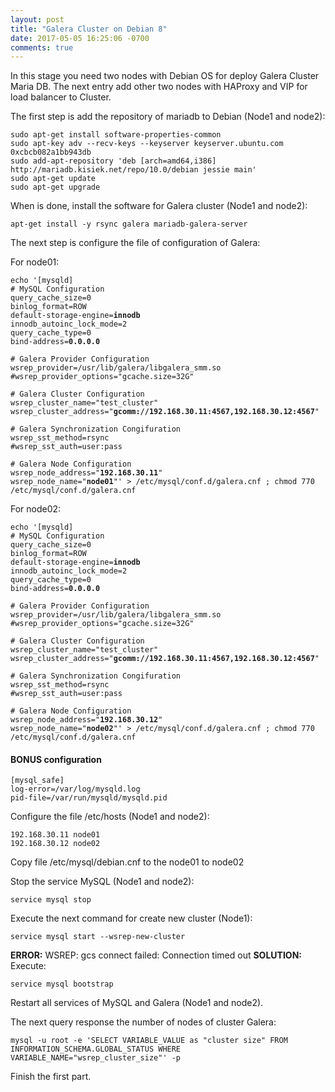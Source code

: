 ```yaml
---
layout: post
title: "Galera Cluster on Debian 8"
date: 2017-05-05 16:25:06 -0700
comments: true
---
```


In this stage you need two nodes with Debian OS for deploy Galera Cluster Maria DB. The next entry add other two nodes with HAProxy and VIP for load balancer to Cluster.

The first step is add the repository of mariadb to Debian (Node1 and node2):
<pre><code>sudo apt-get install software-properties-common
sudo apt-key adv --recv-keys --keyserver keyserver.ubuntu.com 0xcbcb082a1bb943db
sudo add-apt-repository 'deb [arch=amd64,i386] http://mariadb.kisiek.net/repo/10.0/debian jessie main'
sudo apt-get update
sudo apt-get upgrade</code></pre>

When is done, install the software for Galera cluster (Node1 and node2):

<pre><code>apt-get install -y rsync galera mariadb-galera-server</code></pre>

The next step is configure the file of configuration of Galera:

For node01:
<pre><code>echo '[mysqld]
# MySQL Configuration
query_cache_size=0
binlog_format=ROW
default-storage-engine=<strong>innodb</strong>
innodb_autoinc_lock_mode=2
query_cache_type=0
bind-address=<strong>0.0.0.0</strong>

# Galera Provider Configuration
wsrep_provider=/usr/lib/galera/libgalera_smm.so
#wsrep_provider_options="gcache.size=32G"

# Galera Cluster Configuration
wsrep_cluster_name="test_cluster"
wsrep_cluster_address="<strong>gcomm://192.168.30.11:4567,192.168.30.12:4567</strong>"

# Galera Synchronization Congifuration
wsrep_sst_method=rsync
#wsrep_sst_auth=user:pass

# Galera Node Configuration
wsrep_node_address="<strong>192.168.30.11</strong>"
wsrep_node_name="<strong>node01</strong>"' > /etc/mysql/conf.d/galera.cnf ; chmod 770 /etc/mysql/conf.d/galera.cnf</code></pre>

For node02:
<pre><code>echo '[mysqld]
# MySQL Configuration
query_cache_size=0
binlog_format=ROW
default-storage-engine=<strong>innodb</strong>
innodb_autoinc_lock_mode=2
query_cache_type=0
bind-address=<strong>0.0.0.0</strong>

# Galera Provider Configuration
wsrep_provider=/usr/lib/galera/libgalera_smm.so
#wsrep_provider_options="gcache.size=32G"

# Galera Cluster Configuration
wsrep_cluster_name="test_cluster"
wsrep_cluster_address="<strong>gcomm://192.168.30.11:4567,192.168.30.12:4567</strong>"

# Galera Synchronization Congifuration
wsrep_sst_method=rsync
#wsrep_sst_auth=user:pass

# Galera Node Configuration
wsrep_node_address="<strong>192.168.30.12</strong>"
wsrep_node_name="<strong>node02</strong>"' > /etc/mysql/conf.d/galera.cnf ; chmod 770 /etc/mysql/conf.d/galera.cnf</code></pre>


#### BONUS configuration

<pre><code>[mysql_safe]
log-error=/var/log/mysqld.log
pid-file=/var/run/mysqld/mysqld.pid</code></pre>



Configure the file /etc/hosts (Node1 and node2):
<pre><code>192.168.30.11 node01
192.168.30.12 node02</code></pre>

Copy file /etc/mysql/debian.cnf to the node01 to node02

Stop the service MySQL (Node1 and node2):
<pre><code>service mysql stop</code></pre>

Execute the next command for create new cluster (Node1):
<pre><code>service mysql start --wsrep-new-cluster</code></pre>

<strong>ERROR:</strong> WSREP: gcs connect failed: Connection timed out
<strong>SOLUTION:</strong> 
Execute:
<pre><code>service mysql bootstrap</code></pre>

Restart all services of MySQL and Galera (Node1 and node2).

The next query response the number of nodes of cluster Galera:
<pre><code>mysql -u root -e 'SELECT VARIABLE_VALUE as "cluster size" FROM INFORMATION_SCHEMA.GLOBAL_STATUS WHERE VARIABLE_NAME="wsrep_cluster_size"' -p</code></pre>

Finish the first part.